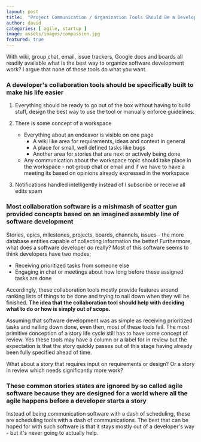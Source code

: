 ```yaml
---
layout: post
title:  "Project Communication / Organization Tools Should Be a Developer's Friend"
author: david
categories: [ agile, startup ]
image: assets/images/compassion.jpg
featured: true
---
```

With wiki, group chat, email, issue trackers, Google docs and boards all readily available what is the 
best way to organize software development work? I argue that none of those tools do what you want.

### A developer's collaboration tools should be specifically built to make his life easier

1. Everything should be ready to go out of the box without having to build stuff, design the 
best way to use the tool or manually enforce guidelines.

1. There is some concept of a workspace
    * Everything about an endeavor is visible on one page
        * A wiki like area for requirements, ideas and context in general
        * A place for small, well defined tasks like bugs
        * Another area for stories that are next or actively being done
    * Any communication about the workspace topic should take place in the workspace - not group chat or email and if 
      we have to have a meeting its based on opinions already expressed in the workspace
1. Notifications handled intelligently instead of I subscribe or receive all edits spam

### Most collaboration software is a mishmash of scatter gun provided concepts based on an imagined assembly line of software development

Stories, epics, milestones, projects, boards, channels, issues - the more database entities capable of 
collecting information the better! Furthermore, what does a software developer *do* really? Most of this 
software seems to think developers have two modes:
* Receiving prioritized tasks from someone else
* Engaging in chat or meetings about how long before these assigned tasks are done

Accordingly, these collaboration tools mostly provide features around ranking lists of things to be done 
and trying to nail down when they will be finished. **The idea that the collaboration tool should help 
with deciding what to do or how is simply out of scope.**

Assuming that software development was as simple as receiving prioritized tasks and 
nailing down done, even then, most of these tools fail. The most primitive conception of a 
story life cycle still has to have some concept of review. Yes these tools may have a column or a label 
for in review but the expectation is that the story quickly passes out of this stage having already 
been fully specified ahead of time.

What about a story that requires input on requirements or design? Or a story in review which needs significantly more 
work?

### These common stories states are ignored by so called agile software because they are designed for a world where all the agile happens before a developer starts a story

Instead of being communication software with a dash of scheduling, these are scheduling tools 
with a dash of communications. The best that can be hoped for with such software is that it stays 
mostly out of a developer's way - but it's never going to actually help.




